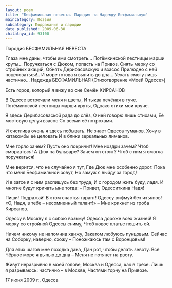 ```yaml
---
layout: poem
title: "Бесфамильная невеста. Пародия на Надежду Бесфамильную"
maincategory: Поэзия
subcategory: Подражания и пародии
date_published: 2009-06-30
chitalnya_id: 93100
---
```




Пародия
БЕCФАМИЛЬНАЯ НЕВЕСТА

Глаза мне даны, чтобы ими смотреть…
Потёмкинской лестницы марши круты…
Поручкаться с Дюком, попасть на Привоз,
Снять мерку со стройных акаций,
Обнять Дерибасовскую и взасос
Прилюдно с ней поцеловаться!..
И море готова я выпить до дна…
Уехать смогу лишь частично…
Надежда БЕСФАМИЛЬНАЯ
(Стихотворение «Моей Одессе»)

Есть город, который я вижу во сне
Семён КИРСАНОВ

В Одессе встречали меня и цветы,
И тыква печёная в туче.
Потёмкинской лестницы марши круты,
Однако стихи мои круче.

Я здесь Дерибасоваской рада до слёз,
О ней говорю лишь стихами,
Её мостовую целуя взасос
Со всеми её потрохами.

И счстлива очень я здесь побывать.
Не  знает Одесса туманов.
Хочу в катакомбы её целовать
И в блики зеркальных лиманов.

Мне горло зачем? Пусть оно покричит!
Мне ноздри зачем? Чтоб сморкаться!
А Дюк на бульваре? Зачем он стоит?
Чтоб с ним я смогла поручкаться!

Мне верится, что не случайно я тут,
Где Дюк мне особенно дорог.
Пока что меня Бесфамильной зовут,
Но замуж я выйду за город!

И в загсе я с ним распишусь без труда,
И с городом жить буду, ладя.
И многие будут кричать мне тогда:
– Привет, Одесситкина Надя!
 
Пиши! Подражай! В этом счастья гарант!
Одессу рифмуй без изъянов!
«О, Надя, в тебе – несомненный талант!» –
Мне крикнет из гроба Кирсанов.

Одессу в Москву я с собою возьму!
Одесса дороже всех жизней!
Я мерку со стройной Одессы сниму,
Чтоб новое платье пошить ей.

Ничем никому не напомнив ханжу,
Закатом любуюсь пунцовым.
Сейчас на Соборку, наверно, схожу –
Поножкаюсь там с Воронцовым!

Для этих шагов мне походка дана,
Дан рот, чтобы делать зевоту.
Всё Чёрное море я выпью до дна –
Меня не потянет на рвоту.

Живут неразрывно в моей голове,
Москва и Одесса, как в грёзе.
Лишь я разрываюсь: частично – в Москве,
Частями торчу на Привозе.

17 июня 2009 г.,
Одесса







